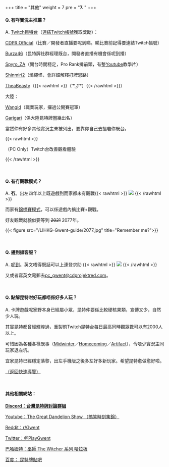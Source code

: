 +++
title = "其他"
weight = 7
pre = "<b>7. </b>"
+++

#### Q. 有咩實況主推薦？

A. [Twitch昆特台](https://www.twitch.tv/directory/game/Gwent%3A%20The%20Witcher%20Card%20Game)（[連結Twitch帳號](https://www.playgwent.com/en/twitch-drops)獲取獎勵）：

[CDPR Official](https://www.twitch.tv/cdprojektred/)（比賽／開發者直播要呢到睇。睇比賽前記得要連結Twitch帳號）

[Burza46](https://www.twitch.tv/burza46/)（昆特牌社群經理既台，開發者直播有機會係呢到播）

[Spyro_ZA](https://www.twitch.tv/spyro_za/)（開台時間穩定，Pro Rank排前頭，有整[Youtube](https://www.youtube.com/channel/UCL3pNEgCMctHbqHHr2Ceq3A)教學片）

[Shinmiri2](https://www.twitch.tv/shinmiri2/)（燒繩怪，會詳細解釋打牌思路）

[TheaBeasty](https://www.twitch.tv/theabeasty)（{{< rawhtml >}}<MO>（ ͡° ͜ʖ ͡°）</MO>{{< /rawhtml >}}）

大陸：

[Wangid](https://www.huya.com/wangid)（職業玩家，攞過公開賽冠軍）

[Garigari](https://www.douyu.com/985317)（係大陸昆特牌圈幾出名）

當然仲有好多其他實況主未被列出，要靠你自己去搵岩你既台。

{{< rawhtml >}}
<div class="expand">
    <div
        class="expand-label"
        style="cursor: pointer;"
        onclick="$h = $(this);$h.next('div').slideToggle(100,function () {$h.children('i').attr('class',function () {return $h.next('div').is(':visible') ? 'fas fa-chevron-down' : 'fas fa-chevron-right';});});"
    >
        <i style="font-size: x-small;" class="fas fa-chevron-right"></i><MO>（PC Only）</MO><bold>Twitch台改善觀看體驗</bold>
    </div>
    <div class="expand-content" style="display: none">
        <pre><code class="hljs">安裝瀏覽器插件<a href="https://betterttv.com/" style="font-weight: bold; display: initial;">BetterTTV。</a><br/>安裝前：<br/><br/><span style="display: inline-block;"><img src="/LIHKG-Gwent-guide/bttvBefore.jpg" style="margin: unset;"/></span><br/>安裝後（留意聊天室多左大量Emote）：<br/><br/><span style="display: inline-block;"><img src="/LIHKG-Gwent-guide/bttvAfter.jpg" style="margin: unset;"/></span><br/>如果有Twitch帳號，登入後按右上角自己頭像會彈出一列野，入面可以搵到BTTV設定。<br/><br/>呢個唔止睇昆特有用：基本上外國既實況主全部都會用BetterTTV既Emote。</code><span class="copy-to-clipboard" title="Copy to clipboard"></span></pre>
    </div>
</div>

{{< /rawhtml >}}

&nbsp;

#### Q. 有冇觀戰模式？

A. __冇__。出左四年以上既遊戲到而家都未有觀戰{{< rawhtml >}}
<img src="/LIHKG-Gwent-guide/sosad.gif" style="display: inline-block; margin: unset;"/>
{{< /rawhtml >}}

而家有[錦標賽模式](https://tournaments.playgwent.com/about)，可以係遊戲內搞比賽+觀戰。

好友觀戰就貌似要等到 ~~2021~~ 2077年。

{{< figure src="/LIHKG-Gwent-guide/2077.jpg" title="Remember me?">}}

&nbsp;

#### Q. 邊到搵客服？

A. [呢到](https://support.cdprojektred.com/en/gwent/pc)。英文唔得既話可以上連登求助 {{< rawhtml >}}
<img src="/LIHKG-Gwent-guide/sosad.gif" style="display: inline-block; margin: unset;"/>
{{< /rawhtml >}}

又或者寫英文電郵去[pc_gwent@cdprojektred.com](mailto:pc_gwent@cdprojektred.com)。 

&nbsp;

#### Q. 點解昆特咁好玩都唔係好多人玩？

A. 卡牌遊戲呢家野本身已經屬小眾，昆特仲要係比較硬核果類，宣傳又少，自然少人玩。

其實昆特都曾經輝煌過，重製前Twitch昆特台每日最高同時觀眾數可以有2000人以上。

可惜因為各種各樣既事（[Midwinter](https://youtu.be/pUyVbMKotUY)／[Homecoming](https://tieba.baidu.com/p/6330985924)／[Artifact](https://store.steampowered.com/app/583950/Artifact/)），令唔少實況主同玩家退左坑。

宜家昆特已經穩定落黎，出左手機版之後多左好多新玩家。希望昆特愈做愈好啦。

[（返回快速導覽）](../#quicknav)

&nbsp;

#### 其他相關網站：

__[Discord：台灣昆特牌討論群組](https://discord.gg/QZBDB8n)__

[Youtube：The Great Dandelion Show （搞笑時刻集錦）](https://www.youtube.com/channel/UCjkcfCDhJlzw_jazRjkAaTQ)

[Reddit：r/Gwent](https://www.reddit.com/r/gwent/)

[Twitter：@PlayGwent](https://twitter.com/PlayGwent)

[巴哈姆特：巫師 The Witcher 系列 哈拉板](https://forum.gamer.com.tw/B.php?bsn=7364)

[百度： 昆特牌貼吧](https://tieba.baidu.com/f?kw=昆特牌)